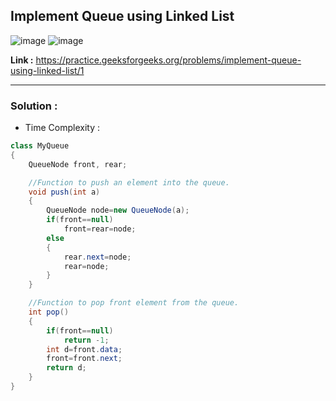 ## Implement Queue using Linked List 

![image](https://user-images.githubusercontent.com/23376002/199179662-377fcf39-199f-4823-80f0-6fff42bd3e90.png)
![image](https://user-images.githubusercontent.com/23376002/199179703-e992eeea-08fd-4bcb-b861-e3e4da597bee.png)

**Link :** https://practice.geeksforgeeks.org/problems/implement-queue-using-linked-list/1

-------------------------------------------------------------------------------------------------------------------------------------------------------


### Solution :

- Time Complexity :


```java
class MyQueue
{
    QueueNode front, rear;

    //Function to push an element into the queue.
    void push(int a)
    {
        QueueNode node=new QueueNode(a);
        if(front==null)
            front=rear=node;
        else
        {
            rear.next=node;
            rear=node;
        }
    }

    //Function to pop front element from the queue.
    int pop()
    {
        if(front==null)
            return -1;
        int d=front.data;
        front=front.next;
        return d;
    }
}

```




